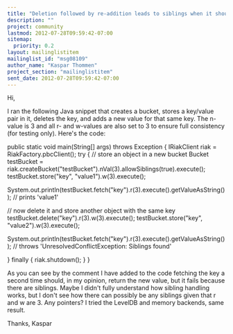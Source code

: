 ```yaml
---
title: "Deletion followed by re-addition leads to siblings when it shouldn't"
description: ""
project: community
lastmod: 2012-07-28T09:59:42-07:00
sitemap:
  priority: 0.2
layout: mailinglistitem
mailinglist_id: "msg08109"
author_name: "Kaspar Thommen"
project_section: "mailinglistitem"
sent_date: 2012-07-28T09:59:42-07:00
---
```



Hi,

I ran the following Java snippet that creates a bucket, stores a key/value
pair in it, deletes the key, and adds a new value for that same key. The
n-value is 3 and all r- and w-values are also set to 3 to ensure full
consistency (for testing only). Here's the code:

 public static void main(String[] args) throws Exception {
 IRiakClient riak = RiakFactory.pbcClient();
 try {
 // store an object in a new bucket
 Bucket testBucket =
riak.createBucket("testBucket").nVal(3).allowSiblings(true).execute();
 testBucket.store("key", "value1").w(3).execute();

System.out.println(testBucket.fetch("key").r(3).execute().getValueAsString());
 // prints 'value1'

 // now delete it and store another object with the same key
 testBucket.delete("key").r(3).w(3).execute();
 testBucket.store("key", "value2").w(3).execute();

System.out.println(testBucket.fetch("key").r(3).execute().getValueAsString());
 // throws 'UnresolvedConflictException: Siblings found'

 } finally {
 riak.shutdown();
 }
 }

As you can see by the comment I have added to the code fetching the key a
second time should, in my opinion, return the new value, but it fails
because there are siblings. Maybe I didn't fully understand how sibling
handling works, but I don't see how there can possibly be any siblings
given that r and w are 3. Any pointers? I tried the LevelDB and memory
backends, same result.

Thanks,
Kaspar
